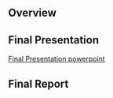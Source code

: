 ## Overview

## Final Presentation

<a href="alexanderfache5.github.io/assignments/Module_3/Fache_Lovejoy_UG2_Final Presentation.pdf" target="_blank">Final Presentation powerpoint</a>

## Final Report

